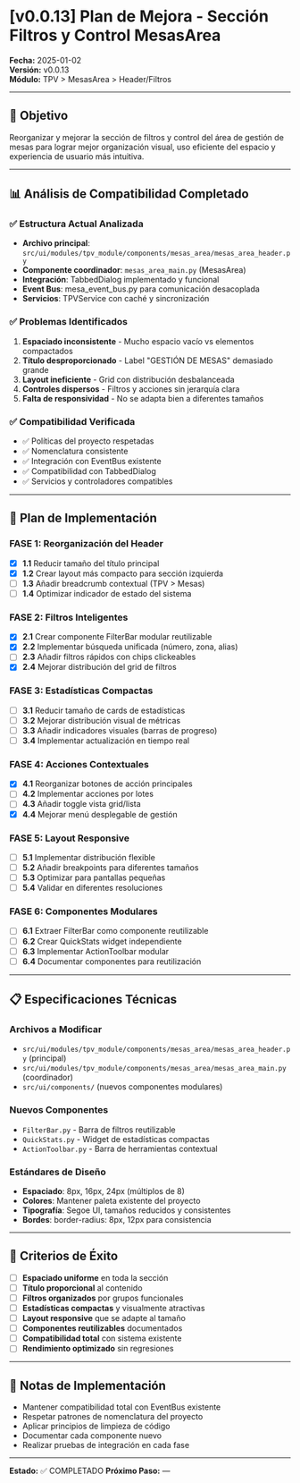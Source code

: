 # [v0.0.13] Plan de Mejora - Sección Filtros y Control MesasArea

**Fecha:** 2025-01-02  
**Versión:** v0.0.13  
**Módulo:** TPV > MesasArea > Header/Filtros  

---

## 🎯 **Objetivo**

Reorganizar y mejorar la sección de filtros y control del área de gestión de mesas para lograr mejor organización visual, uso eficiente del espacio y experiencia de usuario más intuitiva.

---

## 📊 **Análisis de Compatibilidad Completado**

### ✅ **Estructura Actual Analizada**
- **Archivo principal**: `src/ui/modules/tpv_module/components/mesas_area/mesas_area_header.py`
- **Componente coordinador**: `mesas_area_main.py` (MesasArea)
- **Integración**: TabbedDialog implementado y funcional
- **Event Bus**: mesa_event_bus.py para comunicación desacoplada
- **Servicios**: TPVService con caché y sincronización

### ✅ **Problemas Identificados**
1. **Espaciado inconsistente** - Mucho espacio vacío vs elementos compactados
2. **Título desproporcionado** - Label "GESTIÓN DE MESAS" demasiado grande
3. **Layout ineficiente** - Grid con distribución desbalanceada
4. **Controles dispersos** - Filtros y acciones sin jerarquía clara
5. **Falta de responsividad** - No se adapta bien a diferentes tamaños

### ✅ **Compatibilidad Verificada**
- ✅ Políticas del proyecto respetadas
- ✅ Nomenclatura consistente
- ✅ Integración con EventBus existente
- ✅ Compatibilidad con TabbedDialog
- ✅ Servicios y controladores compatibles

---

## 🚀 **Plan de Implementación**

### **FASE 1: Reorganización del Header** 
- [x] **1.1** Reducir tamaño del título principal
- [x] **1.2** Crear layout más compacto para sección izquierda
- [ ] **1.3** Añadir breadcrumb contextual (TPV > Mesas)
- [ ] **1.4** Optimizar indicador de estado del sistema

### **FASE 2: Filtros Inteligentes**
- [x] **2.1** Crear componente FilterBar modular reutilizable
- [x] **2.2** Implementar búsqueda unificada (número, zona, alias)
- [ ] **2.3** Añadir filtros rápidos con chips clickeables
- [x] **2.4** Mejorar distribución del grid de filtros

### **FASE 3: Estadísticas Compactas**
- [ ] **3.1** Reducir tamaño de cards de estadísticas
- [ ] **3.2** Mejorar distribución visual de métricas
- [ ] **3.3** Añadir indicadores visuales (barras de progreso)
- [ ] **3.4** Implementar actualización en tiempo real

### **FASE 4: Acciones Contextuales**
- [x] **4.1** Reorganizar botones de acción principales
- [ ] **4.2** Implementar acciones por lotes
- [ ] **4.3** Añadir toggle vista grid/lista
- [x] **4.4** Mejorar menú desplegable de gestión

### **FASE 5: Layout Responsive**
- [ ] **5.1** Implementar distribución flexible
- [ ] **5.2** Añadir breakpoints para diferentes tamaños
- [ ] **5.3** Optimizar para pantallas pequeñas
- [ ] **5.4** Validar en diferentes resoluciones

### **FASE 6: Componentes Modulares**
- [ ] **6.1** Extraer FilterBar como componente reutilizable
- [ ] **6.2** Crear QuickStats widget independiente
- [ ] **6.3** Implementar ActionToolbar modular
- [ ] **6.4** Documentar componentes para reutilización

---

## 📋 **Especificaciones Técnicas**

### **Archivos a Modificar**
- `src/ui/modules/tpv_module/components/mesas_area/mesas_area_header.py` (principal)
- `src/ui/modules/tpv_module/components/mesas_area/mesas_area_main.py` (coordinador)
- `src/ui/components/` (nuevos componentes modulares)

### **Nuevos Componentes**
- `FilterBar.py` - Barra de filtros reutilizable
- `QuickStats.py` - Widget de estadísticas compactas
- `ActionToolbar.py` - Barra de herramientas contextual

### **Estándares de Diseño**
- **Espaciado**: 8px, 16px, 24px (múltiplos de 8)
- **Colores**: Mantener paleta existente del proyecto
- **Tipografía**: Segoe UI, tamaños reducidos y consistentes
- **Bordes**: border-radius: 8px, 12px para consistencia

---

## 🔧 **Criterios de Éxito**

- [ ] **Espaciado uniforme** en toda la sección
- [ ] **Título proporcional** al contenido
- [ ] **Filtros organizados** por grupos funcionales
- [ ] **Estadísticas compactas** y visualmente atractivas
- [ ] **Layout responsive** que se adapte al tamaño
- [ ] **Componentes reutilizables** documentados
- [ ] **Compatibilidad total** con sistema existente
- [ ] **Rendimiento optimizado** sin regresiones

---

## 📝 **Notas de Implementación**

- Mantener compatibilidad total con EventBus existente
- Respetar patrones de nomenclatura del proyecto
- Aplicar principios de limpieza de código
- Documentar cada componente nuevo
- Realizar pruebas de integración en cada fase

---

**Estado:** ✅ COMPLETADO
**Próximo Paso:** —
